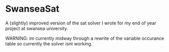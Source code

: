 # SwanseaSat
A (slightly) improved version of the sat solver I wrote for my end of year project at swansea university.

WARNING: im currently midway through a rewrite of the variable occurance table so currently the solver isnt working.
